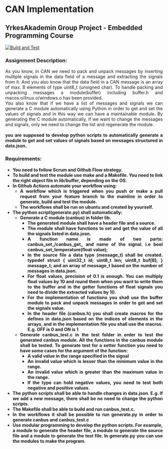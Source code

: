 # CAN Implementation

## YrkesAkademin Group Project - Embedded Programming Course



[![Build and Test](https://github.com/jimmybjorkman/CI_assignment_2/actions/workflows/BuildAndTest.yml/badge.svg)](https://github.com/jimmybjorkman/CI_assignment_2/actions/workflows/BuildAndTest.yml)

### Assignment Description:

<div align="justify">As you know, in CAN we need to pack and unpack messages by inserting multiple signals in the data field of a message and extracting the signals from it. And you also know that the data field in a CAN message is an array of max. 8 elements of type uint8_t (unsigned char). To handle packing and unpacking messages a module(buffer) including buffer.h and macos.o/linux.o/windows.o has been provided.<br> <div />

<div align="justify">You also know that if we have a list of messages and signals we can generate a C module automatically using Python in order to get and set the values of signals and in this way we can have a maintainable module. By generating the C module automatically, if we want to change the messages and signals, only we need to change the list and regenerate the module.<div />

<br>

<div align="justify"><b>you are supposed to develop python scripts to automatically generate a module to get and set values of signals based on messages structured in data.json.<b/><div /> 

### Requirements:

- You need to follow Scrum and Github Flow strategy.
- To build and test the module use make and a Makefile. You need to link the right object file in lib/buffer, depending on the OS.
-  In Github Actions automate your workflow using: 
    - A workflow which is triggered when you push or make a pull request from your feature branch to the mainline in order to generate, build and test the module.
    - The workflows shall be run on ubuntu and created by yourself.
- The python script(generate.py) shall automatically:
    - Generate a C module (canbus) in folder lib.
        - The generated module shall have a header file and a source.
        - The module shall have functions to set and get the value of all the signals listed in data.josn.
        - A function name is made of two parts: canbus_set_/canbus_get_ and name of the signal. i.e bool canbus_set_temperature(float value); 
        - In the source file a data type (message_t) shall be created. typedef struct { uint32_t id; uint8_t len; uint8_t buf[8]; } message_t; and an array of message_t based on the number of messages in data.json.
        - For float values, precision of 0.1 is enough. You can multiply float values by 10 and round them when you want to write them to the buffer and in the getter functions of float signals you need to divide the extracted values by 10. 
        - For the implementation of functions you shall use the buffer module to pack and unpack messages in order to get and set the signals value.
        - In the header file (canbus.h) you shall create macros for the defines in data.json based on the indices of elements in the arrays, and in the implementation file you shall use the macros. E.g. OFF is 0 and ON is 1 
    - Generate canbus_test.c in the test folder in order to test the generated canbus module. All the functions in the canbus module shall be tested. To generate test for a setter function you need to have some cases for the argument of the function:
        - A valid value in the range specified in the signal
        - An invalid value which is lesser than the minimum value in the range.
        - An invalid value which is greater than the maximum value in the range.
        - If the type can hold negative values, you need to test both negative and positive values.
- The python scripts shall be able to handle changes in data.json. E.g. If we add a new message, there shall be no need to change the python scripts. 
- The Makefile shall be able to build and run canbus_test.c.
- In the workflows it shall be possible to run generate.py in order to generate canbus and canbus_test.c 
- Use modular programming to develop the python scripts. For example, a module to generate the header file, a module to generate the source file and a
module to generate the test file. In generate.py you can use the modules to make the program.


